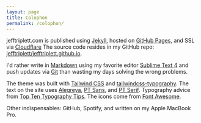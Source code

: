 ```yaml
---
layout: page
title: Colophon
permalink: /colophon/
---
```


jefftriplett.com is published using [Jekyll][], hosted on [GitHub Pages][], and SSL via [Cloudflare][] The source code resides in my GitHub repo: [jefftriplett/jefftriplett.github.io][].

I'd rather write in [Markdown][] using my favorite editor [Sublime Text 4][] and push updates via [Git][] than wasting my days solving the wrong problems.

The theme was built with [Tailwind CSS][] and [tailwindcss-typography][]. The text on the site uses [Alegreya][], [PT Sans][], and [PT Serif][]. Typography advice from [Top Ten Typography Tips][]. The icons come from [Font Awesome][].

Other indispensables: GitHub, Spotify, and written on my Apple MacBook Pro.

[Alegreya]: https://fonts.google.com/specimen/Alegreya
[Cloudflare]: https://www.cloudflare.com
[Font Awesome]: http://fontawesome.io/
[Git]: https://git-scm.com/
[GitHub Pages]: https://pages.github.com/
[jefftriplett/jefftriplett.github.io]: https://github.com/jefftriplett/jefftriplett.github.io
[Jekyll]: https://jekyllrb.com/
[Markdown]: https://daringfireball.net/projects/markdown/
[PT Sans]: https://fonts.google.com/specimen/PT+Sans
[PT Serif]: https://fonts.google.com/specimen/PT+Serif
[SASS]: http://sass-lang.com/
[Skeleton-Sass]: https://github.com/whatsnewsaes/Skeleton-Sass
[Skeleton]: http://getskeleton.com/
[Sublime Text 4]: https://www.sublimetext.com/
[Tailwind CSS]: http://tailwindcss.com
[tailwindcss-typography]: https://github.com/tailwindlabs/tailwindcss-typography
[Top Ten Typography Tips]: http://www.toptentypography.tips/
